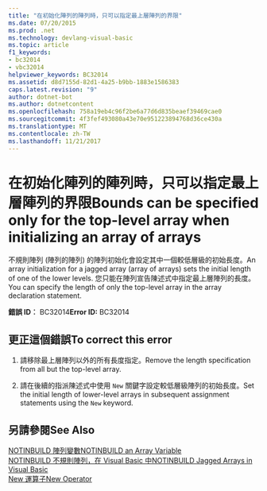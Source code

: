 ```yaml
---
title: "在初始化陣列的陣列時，只可以指定最上層陣列的界限"
ms.date: 07/20/2015
ms.prod: .net
ms.technology: devlang-visual-basic
ms.topic: article
f1_keywords:
- bc32014
- vbc32014
helpviewer_keywords: BC32014
ms.assetid: d8d7155d-82d1-4a25-b9bb-1883e1586383
caps.latest.revision: "9"
author: dotnet-bot
ms.author: dotnetcontent
ms.openlocfilehash: 758a19eb4c96f2be6a77d6d835beaef39469cae0
ms.sourcegitcommit: 4f3fef493080a43e70e951223894768d36ce430a
ms.translationtype: MT
ms.contentlocale: zh-TW
ms.lasthandoff: 11/21/2017
---
```

# <a name="bounds-can-be-specified-only-for-the-top-level-array-when-initializing-an-array-of-arrays"></a><span data-ttu-id="dc31a-102">在初始化陣列的陣列時，只可以指定最上層陣列的界限</span><span class="sxs-lookup"><span data-stu-id="dc31a-102">Bounds can be specified only for the top-level array when initializing an array of arrays</span></span>
<span data-ttu-id="dc31a-103">不規則陣列 (陣列的陣列) 的陣列初始化會設定其中一個較低層級的初始長度。</span><span class="sxs-lookup"><span data-stu-id="dc31a-103">An array initialization for a jagged array (array of arrays) sets the initial length of one of the lower levels.</span></span> <span data-ttu-id="dc31a-104">您只能在陣列宣告陳述式中指定最上層陣列的長度。</span><span class="sxs-lookup"><span data-stu-id="dc31a-104">You can specify the length of only the top-level array in the array declaration statement.</span></span>  
  
 <span data-ttu-id="dc31a-105">**錯誤 ID︰** BC32014</span><span class="sxs-lookup"><span data-stu-id="dc31a-105">**Error ID:** BC32014</span></span>  
  
## <a name="to-correct-this-error"></a><span data-ttu-id="dc31a-106">更正這個錯誤</span><span class="sxs-lookup"><span data-stu-id="dc31a-106">To correct this error</span></span>  
  
1.  <span data-ttu-id="dc31a-107">請移除最上層陣列以外的所有長度指定。</span><span class="sxs-lookup"><span data-stu-id="dc31a-107">Remove the length specification from all but the top-level array.</span></span>  
  
2.  <span data-ttu-id="dc31a-108">請在後續的指派陳述式中使用 `New` 關鍵字設定較低層級陣列的初始長度。</span><span class="sxs-lookup"><span data-stu-id="dc31a-108">Set the initial length of lower-level arrays in subsequent assignment statements using the `New` keyword.</span></span>  
  
## <a name="see-also"></a><span data-ttu-id="dc31a-109">另請參閱</span><span class="sxs-lookup"><span data-stu-id="dc31a-109">See Also</span></span>  
 [<span data-ttu-id="dc31a-110">NOTINBUILD 陣列變數</span><span class="sxs-lookup"><span data-stu-id="dc31a-110">NOTINBUILD  an Array Variable</span></span>](http://msdn.microsoft.com/en-us/c2da78bd-6928-46ba-805f-44f819dfaf93)  
 [<span data-ttu-id="dc31a-111">NOTINBUILD 不規則陣列，在 Visual Basic 中</span><span class="sxs-lookup"><span data-stu-id="dc31a-111">NOTINBUILD Jagged Arrays in Visual Basic</span></span>](http://msdn.microsoft.com/en-us/05c12439-ee8f-4fef-ba75-b35402b67ab9)  
 [<span data-ttu-id="dc31a-112">New 運算子</span><span class="sxs-lookup"><span data-stu-id="dc31a-112">New Operator</span></span>](../../visual-basic/language-reference/operators/new-operator.md)
